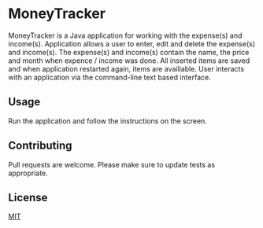 # MoneyTracker

MoneyTracker is a Java application for working with the expense(s) and income(s). 
 Application allows a user to enter, edit and delete the expense(s) and income(s). 
 The expense(s) and income(s) contain the name, the price and month when expence / income was done. 
 All inserted items are saved and when application restarted again, items are availiable. 
 User interacts with an application via the command-line text based interface. 

## Usage

Run the application and follow the instructions on the screen. 

## Contributing
Pull requests are welcome. Please make sure to update tests as appropriate.

## License
[MIT](https://choosealicense.com/licenses/mit/)